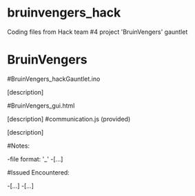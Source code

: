 # bruinvengers_hack
Coding files from Hack team #4 project  'BruinVengers' gauntlet

# BruinVengers

#BruinVengers_hackGauntlet.ino

[description]

#BruinVengers_gui.html

[description]
#communication.js (provided)

[description]


#Notes:

  -file format: '<TeamName>_<ReasonableNameOfFile>'
  -[...]

#Issued Encountered:

  -[...]
  -[...]
